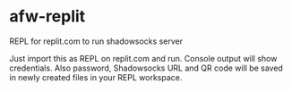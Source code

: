 # afw-replit
REPL for replit.com to run shadowsocks server

Just import this as REPL on replit.com and run. Console output will show credentials. Also password, Shadowsocks URL and QR code will be saved in newly created files in your REPL workspace.
